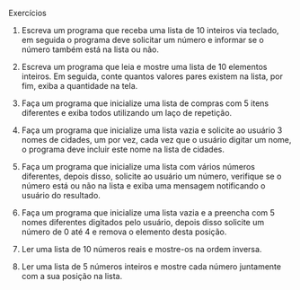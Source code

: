 Exercícios

1. Escreva um programa que receba uma lista de 10 inteiros via teclado, em seguida o programa deve solicitar um número e informar se o número também está na lista ou não.

2. Escreva um programa que leia e mostre uma lista de 10 elementos inteiros. Em seguida, conte quantos valores pares existem na lista, por fim, exiba a quantidade na tela.

3. Faça um programa que inicialize uma lista de compras com 5 itens diferentes e exiba todos utilizando um laço de repetição.

4. Faça um programa que inicialize uma lista vazia e solicite ao usuário 3 nomes de cidades, um por vez, cada vez que o usuário digitar um nome, o programa deve incluir este nome na lista de cidades.

5. Faça um programa que inicialize uma lista com vários números diferentes, depois disso, solicite ao usuário um número, verifique se o número está ou não na lista e exiba uma mensagem notificando o usuário do resultado.

6. Faça um programa que inicialize uma lista vazia e a preencha com 5 nomes diferentes digitados pelo usuário, depois disso solicite um número de 0 até 4 e remova o elemento desta posição.

7. Ler uma lista de 10 números reais e mostre-os na ordem inversa.

8. Ler uma lista de 5 números inteiros e mostre cada número juntamente com a sua posição na lista.
